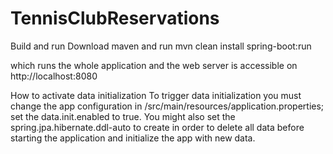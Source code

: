 # TennisClubReservations
Build and run
Download maven and run mvn clean install spring-boot:run

which runs the whole application and the web server is accessible on http://localhost:8080

How to activate data initialization
To trigger data initialization you must change the app configuration in /src/main/resources/application.properties; set the data.init.enabled to true. You might also set the spring.jpa.hibernate.ddl-auto to create in order to delete all data before starting the application and initialize the app with new data.
